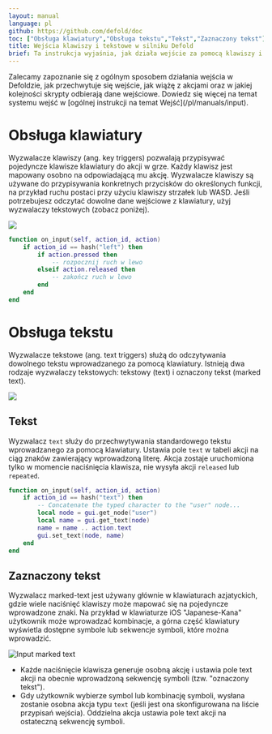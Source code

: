 ```yaml
---
layout: manual
language: pl
github: https://github.com/defold/doc
toc: ["Obsługa klawiatury","Obsługa tekstu","Tekst","Zaznaczony tekst"]
title: Wejścia klawiszy i tekstowe w silniku Defold
brief: Ta instrukcja wyjaśnia, jak działa wejście za pomocą klawiszy i wejścia tekstowe w silniku Defold.
---
```


<div class='sidenote' markdown='1'>
Zalecamy zapoznanie się z ogólnym sposobem działania wejścia w Defoldzie, jak przechwytuje się wejście, jak wiążę z akcjami oraz w jakiej kolejności skrypty odbierają dane wejściowe. Dowiedz się więcej na temat systemu wejść w [ogólnej instrukcji na temat Wejść](/pl/manuals/input).
</div>

# Obsługa klawiatury

Wyzwalacze klawiszy (ang. key triggers) pozwalają przypisywać pojedyncze klawisze klawiatury do akcji w grze. Każdy klawisz jest mapowany osobno na odpowiadającą mu akcję. Wyzwalacze klawiszy są używane do przypisywania konkretnych przycisków do określonych funkcji, na przykład ruchu postaci przy użyciu klawiszy strzałek lub WASD. Jeśli potrzebujesz odczytać dowolne dane wejściowe z klawiatury, użyj wyzwalaczy tekstowych (zobacz poniżej).

![](/manuals/images/input/key_bindings.png)

```lua
function on_input(self, action_id, action)
    if action_id == hash("left") then
        if action.pressed then
            -- rozpocznij ruch w lewo
        elseif action.released then
            -- zakończ ruch w lewo
        end
    end
end
```

# Obsługa tekstu

Wyzwalacze tekstowe (ang. text triggers) służą do odczytywania dowolnego tekstu wprowadzanego za pomocą klawiatury. Istnieją dwa rodzaje wyzwalaczy tekstowych: tekstowy (text) i oznaczony tekst (marked text).

![](/manuals/images/input/text_bindings.png)

## Tekst

Wyzwalacz `text` służy do przechwytywania standardowego tekstu wprowadzanego za pomocą klawiatury. Ustawia pole `text` w tabeli akcji na ciąg znaków zawierający wprowadzoną literę. Akcja zostaje uruchomiona tylko w momencie naciśnięcia klawisza, nie wysyła akcji `released` lub `repeated`.

```lua
function on_input(self, action_id, action)
    if action_id == hash("text") then
        -- Concatenate the typed character to the "user" node...
        local node = gui.get_node("user")
        local name = gui.get_text(node)
        name = name .. action.text
        gui.set_text(node, name)
    end
end
```

## Zaznaczony tekst

Wyzwalacz marked-text jest używany głównie w klawiaturach azjatyckich, gdzie wiele naciśnięć klawiszy może mapować się na pojedyncze wprowadzone znaki. Na przykład w klawiaturze iOS "Japanese-Kana" użytkownik może wprowadzać kombinacje, a górna część klawiatury wyświetla dostępne symbole lub sekwencje symboli, które można wprowadzić.

![Input marked text](/manuals/images/input/marked_text.png)

- Każde naciśnięcie klawisza generuje osobną akcję i ustawia pole text akcji na obecnie wprowadzoną sekwencję symboli (tzw. "oznaczony tekst").
- Gdy użytkownik wybierze symbol lub kombinację symboli, wysłana zostanie osobna akcja typu `text` (jeśli jest ona skonfigurowana na liście przypisań wejścia). Oddzielna akcja ustawia pole text akcji na ostateczną sekwencję symboli.
